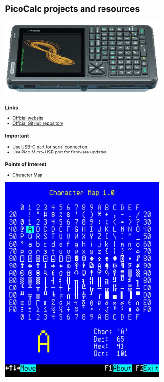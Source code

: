 # PicoCalc projects and resources

![picocalc](picocalc.png)

### Links

* [Official website](https://www.clockworkpi.com/picocalc)
* [Official GitHub repository](https://github.com/clockworkpi/PicoCalc)

### Important

* Use USB-C port for serial connection.
* Use Pico Micro-USB port for firmware updates.

### Points of interest

* [Character Map](mmbasic/charmap)

<img src="mmbasic/charmap/charmap1.jpg" width="640" height="640">